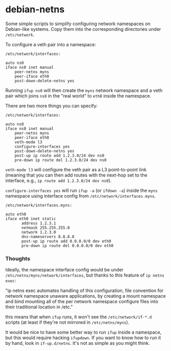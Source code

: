 # debian-netns

Some simple scripts to simplify configuring network namespaces on
Debian-like systems.  Copy them into the corresponding directories under
`/etc/network`.

To configure a veth pair into a namespace:
```
/etc/network/interfaces:

auto ns0
iface ns0 inet manual
    peer-netns myns
    peer-iface eth0
    post-down-delete-netns yes
```
Running `ifup ns0` will then create the `myns` network namespace and a veth
pair which joins `ns0` in the "real world" to `eth0` inside the namespace.

There are two more things you can specify:
```
/etc/network/interfaces:

auto ns0
iface ns0 inet manual
    peer-netns myns
    peer-iface eth0
    veth-mode l3
    configure-interfaces yes
    post-down-delete-netns yes
    post-up ip route add 1.2.3.0/24 dev ns0
    pre-down ip route del 1.2.3.0/24 dev ns0
```
`veth-mode l3` will configure the veth pair as a L3 point-to-point link
(meaning that you can then add routes with the next-hop set to the
interface, e.g., `ip route add 1.2.3.0/24 dev ns0`).

`configure-interfaces yes` will run `ifup -a` (or `ifdown -a`) inside the
`myns` namespace using interface config from `/etc/network/interfaces.myns`.
```
/etc/network/interfaces.myns:

auto eth0
iface eth0 inet static
       address 1.2.3.1
       netmask 255.255.255.0
       network 1.2.3.0
       dns-nameservers 8.8.8.8
       post-up ip route add 0.0.0.0/0 dev eth0
       pre-down ip route del 0.0.0.0/0 dev eth0
```

### Thoughts

Ideally, the namespace interface config would be under
`/etc/netns/myns/network/interfaces`, but thanks to this feature of `ip
netns exec`:

"ip netns exec automates handling of this configuration, file convention for
network namespace unaware applications, by creating a mount namespace and
bind mounting all of the per network namespace configure files into their
traditional location in /etc."

this means that when `ifup` runs, it won't see the `/etc/network/if-*.d`
scripts (at least if they're not mirrored in `/etc/netns/myns`).

It would be nice to have some better way to run `ifup` inside a namespace,
but this would require hacking `ifupdown`.  If you want to know how to run it
by hand, look in `if-up.d/netns`.  It's not as simple as you might think.

